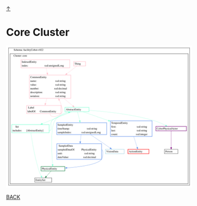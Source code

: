 <a class="top-link hide" href="#top">↑</a>
<a name="top"></a>

# Core Cluster


![core](./facilityCobot-v022-core-cluster.svg)

[BACK](../../../doc/clusters.md#421-core)
